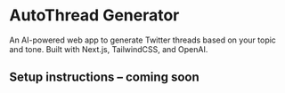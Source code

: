 # AutoThread Generator

An AI-powered web app to generate Twitter threads based on your topic and tone. Built with Next.js, TailwindCSS, and OpenAI.

## Setup instructions – coming soon
